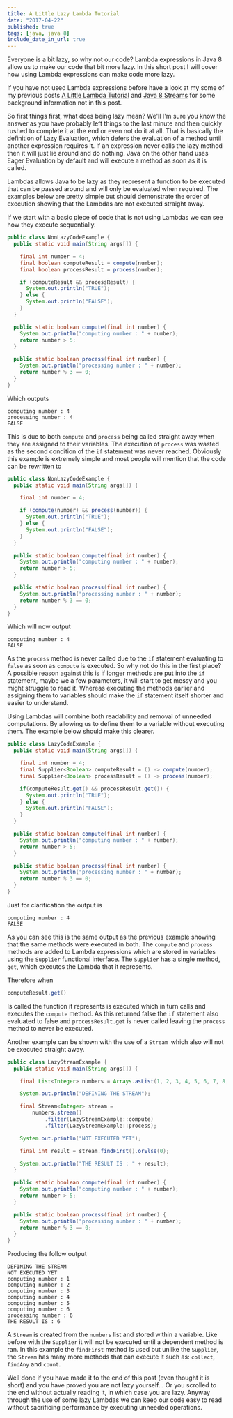 ```yaml
---
title: A Little Lazy Lambda Tutorial
date: "2017-04-22"
published: true
tags: [java, java 8]
include_date_in_url: true
---
```


Everyone is a bit lazy, so why not our code? Lambda expressions in Java 8 allow us to make our code that bit more lazy. In this short post I will cover how using Lambda expressions can make code more lazy.

If you have not used Lambda expressions before have a look at my some of my previous posts [A Little Lambda Tutorial](https://lankydan.dev/2017/01/14/a-little-lambda-tutorial/) and [Java 8 Streams](https://lankydan.dev/2017/01/22/java-8-streams/) for some background information not in this post.

So first things first, what does being lazy mean? We'll I'm sure you know the answer as you have probably left things to the last minute and then quickly rushed to complete it at the end or even not do it at all. That is basically the definition of Lazy Evaluation, which defers the evaluation of a method until another expression requires it. If an expression never calls the lazy method then it will just lie around and do nothing. Java on the other hand uses Eager Evaluation by default and will execute a method as soon as it is called.

Lambdas allows Java to be lazy as they represent a function to be executed that can be passed around and will only be evaluated when required. The examples below are pretty simple but should demonstrate the order of execution showing that the Lambdas are not executed straight away.

If we start with a basic piece of code that is not using Lambdas we can see how they execute sequentially.

```java
public class NonLazyCodeExample {
  public static void main(String args[]) {

    final int number = 4;
    final boolean computeResult = compute(number);
    final boolean processResult = process(number);

    if (computeResult && processResult) {
      System.out.println("TRUE");
    } else {
      System.out.println("FALSE");
    }
  }

  public static boolean compute(final int number) {
    System.out.println("computing number : " + number);
    return number > 5;
  }

  public static boolean process(final int number) {
    System.out.println("processing number : " + number);
    return number % 3 == 0;
  }
}
```

Which outputs

```
computing number : 4
processing number : 4
FALSE
```

This is due to both `compute` and `process` being called straight away when they are assigned to their variables. The execution of `process` was wasted as the second condition of the `if` statement was never reached. Obviously this example is extremely simple and most people will mention that the code can be rewritten to

```java
public class NonLazyCodeExample {
  public static void main(String args[]) {

    final int number = 4;

    if (compute(number) && process(number)) {
      System.out.println("TRUE");
    } else {
      System.out.println("FALSE");
    }
  }

  public static boolean compute(final int number) {
    System.out.println("computing number : " + number);
    return number > 5;
  }

  public static boolean process(final int number) {
    System.out.println("processing number : " + number);
    return number % 3 == 0;
  }
}
```

Which will now output

```
computing number : 4
FALSE
```

As the `process` method is never called due to the `if` statement evaluating to `false` as soon as `compute` is executed. So why not do this in the first place? A possible reason against this is if longer methods are put into the `if` statement, maybe we a few parameters, it will start to get messy and you might struggle to read it. Whereas executing the methods earlier and assigning them to variables should make the `if` statement itself shorter and easier to understand.

Using Lambdas will combine both readability and removal of unneeded computations. By allowing us to define them to a variable without executing them. The example below should make this clearer.

```java
public class LazyCodeExample {
  public static void main(String args[]) {

    final int number = 4;
    final Supplier<Boolean> computeResult = () -> compute(number);
    final Supplier<Boolean> processResult = () -> process(number);

    if(computeResult.get() && processResult.get()) {
      System.out.println("TRUE");
    } else {
      System.out.println("FALSE");
    }
  }

  public static boolean compute(final int number) {
    System.out.println("computing number : " + number);
    return number > 5;
  }

  public static boolean process(final int number) {
    System.out.println("processing number : " + number);
    return number % 3 == 0;
  }
}
```

Just for clarification the output is

```
computing number : 4
FALSE
```

As you can see this is the same output as the previous example showing that the same methods were executed in both. The `compute` and `process` methods are added to Lambda expressions which are stored in variables using the `Supplier` functional interface. The `Supplier` has a single method, `get`, which executes the Lambda that it represents.

Therefore when

```java
computeResult.get()
```

Is called the function it represents is executed which in turn calls and executes the `compute` method. As this returned false the `if` statement also evaluated to false and `processResult.get` is never called leaving the `process` method to never be executed.

Another example can be shown with the use of a `Stream `which also will not be executed straight away.

```java
public class LazyStreamExample {
  public static void main(String args[]) {

    final List<Integer> numbers = Arrays.asList(1, 2, 3, 4, 5, 6, 7, 8, 9);

    System.out.println("DEFINING THE STREAM");

    final Stream<Integer> stream =
        numbers.stream()
            .filter(LazyStreamExample::compute)
            .filter(LazyStreamExample::process);

    System.out.println("NOT EXECUTED YET");

    final int result = stream.findFirst().orElse(0);

    System.out.println("THE RESULT IS : " + result);
  }

  public static boolean compute(final int number) {
    System.out.println("computing number : " + number);
    return number > 5;
  }

  public static boolean process(final int number) {
    System.out.println("processing number : " + number);
    return number % 3 == 0;
  }
}
```

Producing the follow output

```
DEFINING THE STREAM
NOT EXECUTED YET
computing number : 1
computing number : 2
computing number : 3
computing number : 4
computing number : 5
computing number : 6
processing number : 6
THE RESULT IS : 6
```

A `Stream` is created from the `numbers` list and stored within a variable. Like before with the `Supplier` it will not be executed until a dependent method is ran. In this example the `findFirst` method is used but unlike the `Supplier`, the `Stream` has many more methods that can execute it such as: `collect`, `findAny` and `count`.

Well done if you have made it to the end of this post (even thought it is short) and you have proved you are not lazy yourself... Or you scrolled to the end without actually reading it, in which case you are lazy. Anyway through the use of some lazy Lambdas we can keep our code easy to read without sacrificing performance by executing unneeded operations.